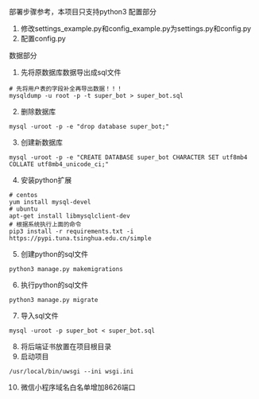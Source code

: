 部署步骤参考，本项目只支持python3
配置部分
1. 修改settings_example.py和config_example.py为settings.py和config.py
2. 配置config.py

数据部分
1. 先将原数据库数据导出成sql文件
```
# 先将用户表的字段补全再导出数据！！！
mysqldump -u root -p -t super_bot > super_bot.sql
```
2. 删除数据库
```
mysql -uroot -p -e "drop database super_bot;"
```
3. 创建新数据库
```
mysql -uroot -p -e "CREATE DATABASE super_bot CHARACTER SET utf8mb4 COLLATE utf8mb4_unicode_ci;"
```
4. 安装python扩展
```
# centos
yum install mysql-devel
# ubuntu
apt-get install libmysqlclient-dev
# 根据系统执行上面的命令
pip3 install -r requirements.txt -i https://pypi.tuna.tsinghua.edu.cn/simple
```
5. 创建python的sql文件
```
python3 manage.py makemigrations
```
6. 执行python的sql文件
```
python3 manage.py migrate
```
7. 导入sql文件
```
mysql -uroot -p super_bot < super_bot.sql
```
8. 将后端证书放置在项目根目录
9. 启动项目
```
/usr/local/bin/uwsgi --ini wsgi.ini
```
10. 微信小程序域名白名单增加8626端口
